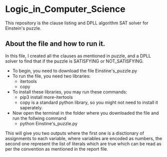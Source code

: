 # Logic_in_Computer_Science
This repository is the clause listing and DPLL algorithm SAT solver for Einstein's puzzle.

## About the file and how to run it.
In this file, I created all the clauses as mentioned in puzzle, and a DPLL solver to find that if the puzzle is SATISFYING or NOT_SATISFYING.
- To begin, you need to download the file Einstine's_puzzle.py
- To run the file, you need two libraries:
  - itertools
  - copy
- To install these libraries, you may run these commands:
  - pip3 install more-itertools
  - copy is a standard python library, so you might not need to install it saperately.
- Now open the terminal in the folder where you downloaded the file and run the follwing command
  - python Einstine's_puzzle.py

This will give you two outputs where the first one is a disctionary of assignments to each variable, where variables are encoded as numbers, the second one represent the list of literals which are true which can be read as per the convention as mentioned in the report file.
